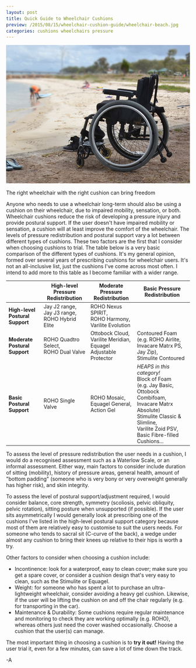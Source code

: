 ```yaml
---
layout: post
title: Quick Guide to Wheelchair Cushions
preview: /2015/08/15/wheelchair-cushion-guide/wheelchair-beach.jpg
categories: cushions wheelchairs pressure
---
```


![Wheelchair with cushion](2015-08-15-wheelchair-cushion-guide/wheelchair-beach.jpg)
<p class="caption">The right wheelchair with the right cushion can bring freedom</p>

Anyone who needs to use a wheelchair long-term should also be using a cushion on their
wheelchair, due to impaired mobility, sensation, or both. Wheelchair cushions reduce 
the risk of developing a pressure injury and provide postural support.
If the user doesn't have impaired mobility or sensation, a cushion will 
at least improve the comfort of the wheelchair. The levels of pressure 
redistribution and postural support vary a lot between different types of
cushions. These two factors are the first that I consider when choosing cushions
to trial. The table below is a very basic comparison of the different types of 
cushions. It's my general opinion, formed over several years of prescribing
cushions for wheelchair users. It's not an all-inclusive list, just the cushions
I've come across most often. I intend to add more to this table as I become
familiar with a wider range.

|                             | High-level Pressure Redistribution          | Moderate Pressure Redistribution                                 | Basic Pressure Redistribution                                                                                                                                                                 |
|:-----------------------------|---------------------------------------------|------------------------------------------------------------------|-----------------------------------------------------------------------------------------------------------------------------------------------------------------------------------------------|
| **High-level Postural Support** | Jay J2 range, <br />Jay J3 range, <br />ROHO Hybrid Elite | ROHO Nexus SPIRIT, <br />ROHO Harmony, <br />Varilite Evolution              |                                                                                                                                                                                               |
| **Moderate Postural Support**   | ROHO Quadtro Select, <br />ROHO Dual Valve  | Ottobock Cloud, <br />Varilite Meridian, <br />Equagel Adjustable Protector  | Contoured Foam (e.g. ROHO Airlite, Invacare Matrx PS, Jay Zip), <br />Stimulite Contoured                                                                                                           |
| **Basic Postural Support**      | ROHO Single Valve                           | ROHO Mosaic, <br />Equagel General, <br />Action Gel                         | *HEAPS in this category!* <br />Block of Foam  <br />(e.g. Jay Basic, Ottobock Combifoam, Invacare Matrx Absolute) <br />Stimulite Classic & Slimline, <br />Varilite Zoid PSV, <br />Basic Fibre-filled Cushions... |

To assess the level of pressure redistribution the user needs in a cushion, I
would do a recognised assessment such as a Waterlow Scale, or an informal 
assessment. Either way, main factors to consider include duration of sitting (mobility),
history of pressure areas, general health, amount of "bottom padding" (someone who
is very bony or very overweight generally has higher risk), and skin integrity.

To assess the level of postural support/adjustment required, I would consider
balance, core strength, symmetry (scoliosis, pelvic obliquity, pelvic rotation), 
sitting posture when unsupported (if possible). If the user sits asymmetrically
I would generally look at prescribing one of the cushions I've listed in the
high-level postural support category because most of them are relatively easy to
customise to suit the users needs. For someone who tends to sacral sit (C-curve of
the back), a wedge under almost any cushion to bring their knees up relative to
their hips is worth a try.

Other factors to consider when choosing a cushion include:

* Incontinence: look for a waterproof, easy to clean cover; make sure you get a
spare cover, or consider a cushion design that's very easy to clean, such as the
Stimulite or Equagel.
* Weight: for someone who has spent a lot to purchase an ultra-lightweight wheelchair,
consider avoiding a heavy gel cushion. Likewise, if the user will be lifting
the cushion on and off the chair regularly (e.g. for transporting in the car).
* Maintenance & Durability: Some cushions require regular maintenance and monitoring to check
they are working optimally (e.g. ROHO), whereas others just need the cover washed
occasionally. Choose a cushion that the user(s) can manage.

The most important thing in choosing a cushion is to **try it out!** Having the user
trial it, even for a few minutes, can save a lot of time down the track.

-A